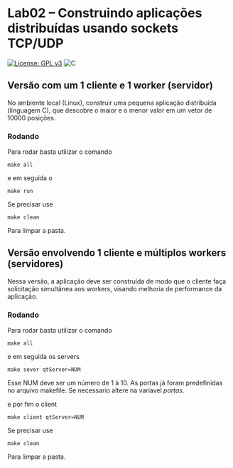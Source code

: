 # Lab02 – Construindo aplicações distribuídas usando sockets TCP/UDP

[![License: GPL v3](https://img.shields.io/badge/License-GPLv3-blue.svg)](https://www.gnu.org/licenses/gpl-3.0)  ![C](https://img.shields.io/badge/Solutions-blue.svg?style=flat&logo=c)

## Versão com um 1 cliente e 1 worker (servidor)

No ambiente local (Linux), construir uma pequena aplicação distribuída (linguagem C), que descobre o maior e o menor valor em um vetor de 10000 posições.

### Rodando

Para rodar basta utilizar o comando 
```
make all
```

e em seguida o 
```
make run
```

Se precisar use 
```
make clean
``` 

Para limpar a pasta.


## Versão envolvendo 1 cliente e múltiplos workers (servidores) 

Nessa versão, a aplicação deve ser construída de modo que o cliente faça solicitação simultânea aos workers, visando melhoria de performance da aplicação.

### Rodando 


Para rodar basta utilizar o comando 
```
make all
```

e em seguida os servers 
```
make sever qtServer=NUM
```

Esse NUM deve ser um número de 1 à 10. As portas já foram predefinidas no arquivo makefile. Se necessario altere na variavel *portas*.

e por fim o client 
```
make client qtServer=NUM
```

Se precisar use 
```
make clean
``` 

Para limpar a pasta.

